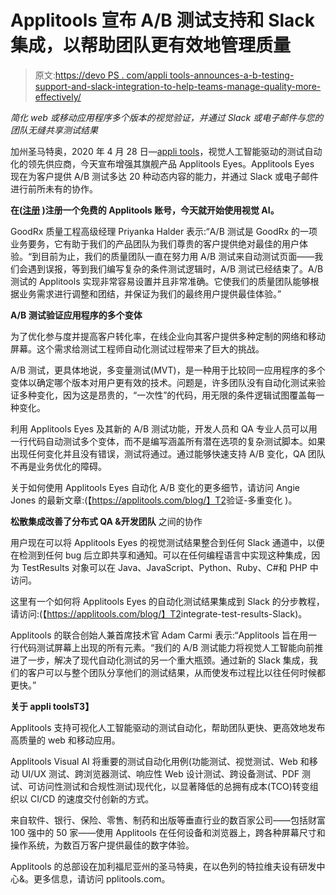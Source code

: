 # Applitools 宣布 A/B 测试支持和 Slack 集成，以帮助团队更有效地管理质量

> 原文:[https://devo PS . com/appli tools-announces-a-b-testing-support-and-slack-integration-to-help-teams-manage-quality-more-effectively/](https://devops.com/applitools-announces-a-b-testing-support-and-slack-integration-to-help-teams-manage-quality-more-effectively/)

*简化 web 或移动应用程序多个版本的视觉验证，并通过 Slack 或电子邮件与您的团队无缝共享测试结果*

加州圣马特奥，2020 年 4 月 28 日—[appli tools](https://u7061146.ct.sendgrid.net/ls/click?upn=4tNED-2FM8iDZJQyQ53jATUXcmeADvKH3eXX6EZM43o67WdU7MDibAo7Vsv7nri6y1Mik4DQPpxx-2BE5Tnhg6RKsi9-2BfjQH-2F93l76CZuyq-2BhUkKEISWnoxucTXbRiqVpH-2F3eZvf6RvVWbVl-2B7SaLEySGuL6PivmbGm2ERJdRgRSWCWsJ0ja8MqPzu-2FOJ4eTIZX7trDx_4wMuA-2F3DC3uSAmQL6V-2BkQu0afFz1GruHJkIzmAji2oFWOkivY6H-2Fp9T3bCOJ3ooKRz9vTLvGBrxu4NSl8wWP05BnPiJ2La0GcZL2cJ8PBfhE08IxlLenLnYKlDGPVTSX7zJAhSnsglXJ0BbEl-2BB1UJICYJUGZGMktiv4v5wKTmA7inxsomoLnTsMvmzqLk8lxyS8vEwH-2F6MMOXW3FJUB9YRm8wVR2lYQM4-2FGr7pwrD87gEFYFT4Od1fwNWEgccXCyS4yDAbATAf-2BlYInVOGJxMCQWB-2FrrduHXCExh9ywi4IlxA5gXLa9gKqhJ3vnuCHqeMam-2B9pmcomcXNY0EM2Mmg-3D-3D)，视觉人工智能驱动的测试自动化的领先供应商，今天宣布增强其旗舰产品 Applitools Eyes。Applitools Eyes 现在为客户提供 A/B 测试多达 20 种动态内容的能力，并通过 Slack 或电子邮件进行前所未有的协作。

**在([<wbr>注册](https://u7061146.ct.sendgrid.net/ls/click?upn=4tNED-2FM8iDZJQyQ53jATUQdhYuZXm6C9dCeDHlBXF4BQuBLiRdJOXj7N1rUtZwgRKGcjZtGgeIAlboBuHP1OyH65dNVqEDbtYd4FHQpqSU7orsqtWcXFRnp7FSf4tu4ntpIlSwJ4cLQPy-2FTQYlY5-2Bx6CX5jNqugkrn9BjK7CZL7e71i392FKldMgBok92vwxnqyEU4gHpwyl2BzPi5UCng-3D-3D6uJc_4wMuA-2F3DC3uSAmQL6V-2BkQu0afFz1GruHJkIzmAji2oFWOkivY6H-2Fp9T3bCOJ3ooKRz9vTLvGBrxu4NSl8wWP05BnPiJ2La0GcZL2cJ8PBfhE08IxlLenLnYKlDGPVTSX7zJAhSnsglXJ0BbEl-2BB1UJICYJUGZGMktiv4v5wKTmA7inxsomoLnTsMvmzqLk8lLPtIipYmc0KDfBIEtYS-2B4izd6LtmvsZhjsJSpkQ1Yfy3iJPtoaCbishu2-2Bd1Ivt3IoxhdkSWYBTTd0pgQKF9t5r7EiIqzIQHNZjvfCIZww9DzF9ua9nNYil6ifz9xUm-2FtEnP1yWpwbPVV7LLZqibhQ-3D-3D) )注册一个免费的 Applitools 账号，今天就开始使用视觉 AI。**

GoodRx 质量工程高级经理 Priyanka Halder 表示:“A/B 测试是 GoodRx 的一项业务要务，它有助于我们的产品团队为我们尊贵的客户提供绝对最佳的用户体验。“到目前为止，我们的质量团队一直在努力用 A/B 测试来自动测试页面——我们会遇到误报，等到我们编写复杂的条件测试逻辑时，A/B 测试已经结束了。A/B 测试的 Applitools 实现非常容易设置并且非常准确。它使我们的质量团队能够根据业务需求进行调整和团结，并保证为我们的最终用户提供最佳体验。”

**A/B 测试验证应用程序的多个变体**

为了优化参与度并提高客户转化率，在线企业向其客户提供多种定制的网络和移动屏幕。这个需求给测试工程师自动化测试过程带来了巨大的挑战。

A/B 测试，更具体地说，多变量测试(MVT)，是一种用于比较同一应用程序的多个变体以确定哪个版本对用户更有效的技术。问题是，许多团队没有自动化测试来验证多种变化，因为这是昂贵的，“一次性”的代码，用无限的条件逻辑试图覆盖每一种变化。

利用 Applitools Eyes 及其新的 A/B 测试功能，开发人员和 QA 专业人员可以用一行代码自动测试多个变体，而不是编写涵盖所有潜在选项的复杂测试脚本。如果出现任何变化并且没有错误，测试将通过。通过能够快速支持 A/B 变化，QA 团队不再是业务优化的障碍。

关于如何使用 Applitools Eyes 自动化 A/B 变化的更多细节，请访问 Angie Jones 的最新文章:(【https://applitools.com/blog/】T2<wbr>验证-多重变化  <wbr>)。

**松散集成改善了分布式 QA &开发团队** 之间的协作

用户现在可以将 Applitools Eyes 的视觉测试结果整合到任何 Slack 通道中，以便在检测到任何 bug 后立即共享和通知。可以在任何编程语言中实现这种集成，因为 TestResults 对象可以在 Java、JavaScript、Python、Ruby、C#和 PHP 中访问。

这里有一个如何将 Applitools Eyes 的自动化测试结果集成到 Slack 的分步教程，请访问:(【https://applitools.com/blog/】T2<wbr>integrate-test-results-Slack)。

Applitools 的联合创始人兼首席技术官 Adam Carmi 表示:“Applitools 旨在用一行代码测试屏幕上出现的所有元素。“我们的 A/B 测试能力将视觉人工智能向前推进了一步，解决了现代自动化测试的另一个重大瓶颈。通过新的 Slack 集成，我们的客户可以与整个团队分享他们的测试结果，从而使发布过程比以往任何时候都更快。”

**关于 appli toolsT3】**

Applitools 支持可视化人工智能驱动的测试自动化，帮助团队更快、更高效地发布高质量的 web 和移动应用。

Applitools Visual AI 将重要的测试自动化用例(功能测试、视觉测试、Web 和移动 UI/UX 测试、跨浏览器测试、响应性 Web 设计测试、跨设备测试、PDF 测试、可访问性测试和合规性测试)现代化，以显著降低的总拥有成本(TCO)转变组织以 CI/CD 的速度交付创新的方式。

来自软件、银行、保险、零售、制药和出版等垂直行业的数百家公司——包括财富 100 强中的 50 家——使用 Applitools 在任何设备和浏览器上，跨各种屏幕尺寸和操作系统，为数百万客户提供最佳的数字体验。

Applitools 的总部设在加利福尼亚州的圣马特奥，在以色列的特拉维夫设有研发中心&。更多信息，请访问 pplitools.com。